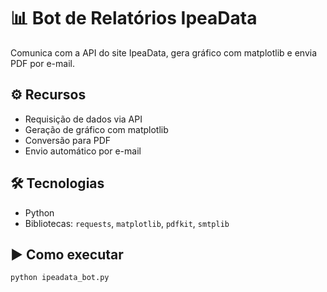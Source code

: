 # 📊 Bot de Relatórios IpeaData

Comunica com a API do site IpeaData, gera gráfico com matplotlib e envia PDF por e-mail.

## ⚙️ Recursos
- Requisição de dados via API
- Geração de gráfico com matplotlib
- Conversão para PDF
- Envio automático por e-mail

## 🛠️ Tecnologias
- Python
- Bibliotecas: `requests`, `matplotlib`, `pdfkit`, `smtplib`

## ▶️ Como executar

```bash
python ipeadata_bot.py
